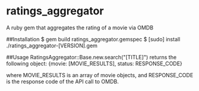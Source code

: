 # ratings_aggregator
A ruby gem that aggregates the rating of a movie via OMDB

##Installation
$ gem build ratings_aggregator.gemspec
$ [sudo] install ./ratings_aggregator-[VERSION].gem

##Usage
RatingsAggregator::Base.new.search("[TITLE]") returns the following object:
{movie: [MOVIE_RESULTS], status: RESPONSE_CODE}

where MOVIE_RESULTS is an array of movie objects, and RESPONSE_CODE is the response code of the API call to OMDB.
